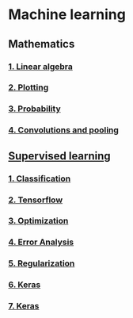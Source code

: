 # Machine learning

## Mathematics

### [1. Linear algebra](math/0x00-linear_algebra/README.md)

### [2. Plotting](math/0x01-plotting/README.md)

### [3. Probability](math/0x03-probability/README.md)

### [4. Convolutions and pooling](math/0x04-convolutions_and_pooling/README.md)

## [Supervised learning](supervised_learning/README.md)

### [1. Classification](supervised_learning/0x01-classification/README.md)

### [2. Tensorflow](supervised_learning/0x02-tensorflow/README.md)

### [3. Optimization](supervised_learning/0x03-optimization/README.md)

### [4. Error Analysis](supervised_learning/0x04-error_analysis/README.md)

### [5. Regularization](supervised_learning/0x05-regularization/README.md)

### [6. Keras](supervised_learning/0x06-keras/README.md)

### [7. Keras](supervised_learning/0x07-cnn/README.md)
